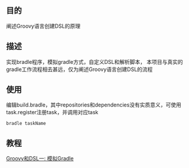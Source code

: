 ## 目的
阐述Groovy语言创建DSL的原理

## 描述
实现bradle程序，模拟gradle方式，自定义DSL和解析脚本， 本项目与真实的gradle工作流程相去甚远，仅为阐述Groovy语言创建DSL的流程

## 使用
编辑build.bradle，其中repositories和dependencies没有实质意义，可使用task.register注册task，并调用对应task
```
bradle taskName
```
## 教程
[Groovy和DSL一: 模拟Gradle](http://liwuzhi.art/?p=700)
